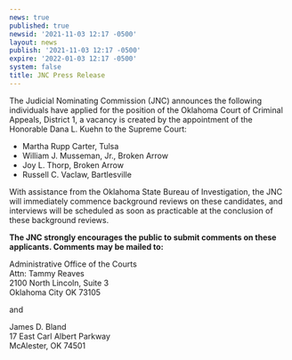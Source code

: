 ```yaml
---
news: true
published: true
newsid: '2021-11-03 12:17 -0500'
layout: news
publish: '2021-11-03 12:17 -0500'
expire: '2022-01-03 12:17 -0500'
system: false
title: JNC Press Release
---
```

The Judicial Nominating Commission (JNC) announces the following individuals have applied for the position of the Oklahoma Court of Criminal Appeals, District 1, a vacancy is created by the appointment of the Honorable Dana L. Kuehn to the Supreme Court:

- Martha Rupp Carter, Tulsa  
- William J. Musseman, Jr., Broken Arrow  
- Joy L. Thorp, Broken Arrow  
- Russell C. Vaclaw, Bartlesville  

With assistance from the Oklahoma State Bureau of Investigation, the JNC will immediately commence background reviews on these candidates, and interviews will be scheduled as soon as practicable at the conclusion of these background reviews. 

**The JNC strongly encourages the public to submit comments on these applicants.  Comments may be mailed to:**

Administrative Office of the Courts  
Attn: Tammy Reaves  
2100 North Lincoln, Suite 3  
Oklahoma City OK 73105   

and

James D. Bland   
17 East Carl Albert Parkway  
McAlester, OK 74501
